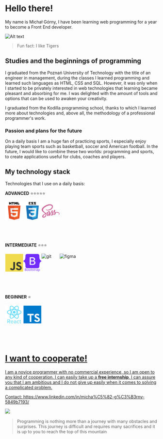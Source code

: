 # Hello there!

My name is Michał Górny, I have been learning web programming for a year to become a Front End developer.

![Alt text](https://media.giphy.com/media/aOVFXRGUqu1hK/giphy.gif)

> Fun fact: I like Tigers

## Studies and the beginnings of programming

I graduated from the Poznań University of Technology with the title of an engineer in management, during the classes I learned programming and learned such languages as HTML, CSS and SQL. However, it was only when I started to be privately interested in web technologies that learning became pleasant and absorbing for me. I was delighted with the amount of tools and options that can be used to awaken your creativity.

I graduated from the Kodilla programming school, thanks to which I learned more about technologies and, above all, the methodology of a professional programmer's work.

### Passion and plans for the future

On a daily basis I am a huge fan of practicing sports, I especially enjoy playing team sports such as basketball, soccer and American football.
In the future, I would like to combine these two worlds: programming and sports, to create applications useful for clubs, coaches and players.

## My technology stack

Technologies that I use on a daily basis:

**ADVANCED** :star::star::star::star::star:

<img align="left" src="https://raw.githubusercontent.com/devicons/devicon/master/icons/html5/html5-original-wordmark.svg" alt="html5" width="60" height="60"/>
<img align="left" src="https://raw.githubusercontent.com/devicons/devicon/master/icons/css3/css3-original-wordmark.svg" alt="css3" width="60" height="60"/>
<a href="https://sass-lang.com" target="_blank"> 
<img align="left" src="https://raw.githubusercontent.com/devicons/devicon/master/icons/sass/sass-original.svg" alt="sass" width="60" height="60"/> </a>

</br>
</br>
</br>
</br>
</br>
</br>
</br>

**INTERMEDIATE** :star::star::star:

<a href="https://developer.mozilla.org/en-US/docs/Web/JavaScript" target="_blank"> <img align="left" src="https://raw.githubusercontent.com/devicons/devicon/master/icons/javascript/javascript-original.svg" alt="javascript" width="60" height="60"/> </a>
<a href="https://getbootstrap.com" target="_blank"> <img align="left" src="https://raw.githubusercontent.com/devicons/devicon/master/icons/bootstrap/bootstrap-plain-wordmark.svg"        alt="bootstrap" width="60" height="60"/> </a> <a href="https://www.w3schools.com/css/" target="_blank">
<a href="https://git-scm.com/" target="_blank"> <img align="left" src="https://www.vectorlogo.zone/logos/git-scm/git-scm-icon.svg" alt="git" width="60" height="60"/> </a> <a href="https://www.w3.org/html/" target="_blank">

<a href="https://www.figma.com/" target="_blank"> <img align="left" src="https://www.vectorlogo.zone/logos/figma/figma-icon.svg" alt="figma" width="60" height="60"/> </a>

</br>
</br>
</br>
</br>
</br>
</br>
</br>

**BEGINNER** :star:

<a href="https://reactjs.org/" target="_blank"> <img align="left" src="https://raw.githubusercontent.com/devicons/devicon/master/icons/react/react-original-wordmark.svg" alt="react" width="60" height="60"/> </a>
<a href="https://www.typescriptlang.org/" target="_blank"> <img align="left" src="https://raw.githubusercontent.com/devicons/devicon/master/icons/typescript/typescript-original.svg" alt="typescript" width="60" height="60"/>

</br>
</br>
</br>
</br>
</br>
</br>
</br>

# I want to cooperate!

I am a novice programmer with no commercial experience, so I am open to any kind of cooperation. I can easily take up a **free internship**. I can assure you that I am ambitious and I do not give up easily when it comes to solving a complicated problem.

Contact: https://www.linkedin.com/in/micha%C5%82-g%C3%B3rny-5849b7193/

![](https://www.testergier.pl/wp-content/uploads/2020/04/Journey-PS3.jpg)

> Programming is nothing more than a journey with many obstacles and surprises. This journey is difficult and requires many sacrifices and it is up to you to reach the top of this mountain
